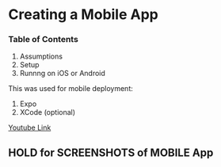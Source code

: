 # Creating a Mobile App 

### Table of Contents  
1.  Assumptions
2.  Setup 
3.  Runnng on iOS or Android

This was used for mobile deployment:  
1.  Expo
2.  XCode (optional)


[Youtube Link](https://www.youtube.com/watch?v=7d2qFLeYvRc&t=1s)

## HOLD for SCREENSHOTS of MOBILE App






 
